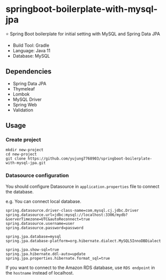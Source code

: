 # springboot-boilerplate-with-mysql-jpa
⭐️ Spring Boot boilerplate for initial setting with MySQL and Spring Data JPA

* Build Tool: Gradle    
* Language: Java 11   
* Database: MySQL


## Dependencies

- Spring Data JPA
- Thymeleaf
- Lombok
- MySQL Driver
- Spring Web
- Validation

## Usage
### Create project
```shell
mkdir new-project
cd new-project
git clone https://github.com/yujung7768903/springboot-boilerplate-with-mysql-jpa.git
```

### Datasource configuration
You should configure Datasource in `application.properties` file to connect the database.   
    
e.g. You can connect local database.
```properties
spring.datasource.driver-class-name=com.mysql.cj.jdbc.Driver
spring.datasource.url=jdbc:mysql://localhost:3306/mydb?&serverTimezone=UTC&autoReconnect=true
spring.datasource.username=user
spring.datasource.password=password

spring.jpa.database=mysql
spring.jpa.database-platform=org.hibernate.dialect.MySQL5InnoDBDialect

spring.jpa.show-sql=true
spring.jpa.hibernate.ddl-auto=update
spring.jpa.properties.hibernate.format_sql=true
```
If you want to connect to the Amazon RDS database, use `RDS endpoint` in the `hostname` instead of localhost.